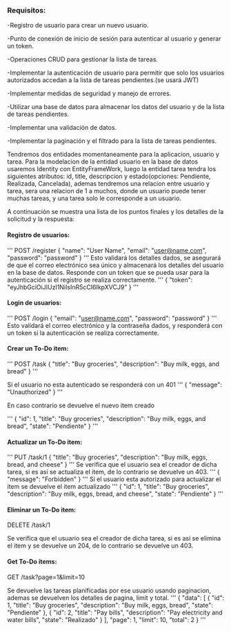 ### Requisitos:

-Registro de usuario para crear un nuevo usuario.

-Punto de conexión de inicio de sesión para autenticar al usuario y generar un token.

-Operaciones CRUD para gestionar la lista de tareas.

-Implementar la autenticación de usuario para permitir que solo los usuarios autorizados accedan a la lista de tareas pendientes.(se usará JWT)

-Implementar medidas de seguridad y manejo de errores.

-Utilizar una base de datos para almacenar los datos del usuario y de la lista de tareas pendientes.

-Implementar una validación de datos.

-Implementar la paginación y el filtrado para la lista de tareas pendientes.

Tendremos dos entidades momentaneamente para la aplicacion, usuario y tarea.
Para la modelacion de la entidad usuario en la base de datos usaremos Identity con EntityFrameWork, luego la entidad tarea tendra los siguientes atributos: id, title, descripcion y estado(opciones: Pendiente, Realizada, Cancelada), ademas tendremos una relacion entre usuario y tarea, sera una relacion de 1 a muchos, donde un usuario puede tener muchas tareas, y una tarea solo le corresponde a un usuario.

A continuación se muestra una lista de los puntos finales y los detalles de la solicitud y la respuesta:

#### Registro de usuarios:

'''
POST /register
{
  "name": "User Name",
  "email": "user@name.com",
  "password": "password"
}
'''
Esto validará los detalles dados, se asegurará de que el correo electrónico sea único y almacenará los detalles del usuario en la base de datos. Responde con un token que se pueda usar para la autenticación si el registro se realiza correctamente.
'''
{
  "token": "eyJhbGciOiJIUzI1NiIsInR5cCI6IkpXVCJ9"
}
'''

#### Login de usuarios:

'''
POST /login
{
  "email": "user@name.com",
  "password": "password"
}
'''
Esto validará el correo electrónico y la contraseña dados, y responderá con un token si la autenticación se realiza correctamente.

#### Crear un To-Do item:

'''
POST /task
{
  "title": "Buy groceries",
  "description": "Buy milk, eggs, and bread"
}
'''

Si el usuario no esta autenticado se responderá con un 401
'''
{
  "message": "Unauthorized"
}
'''

En caso contrario se devuelve el nuevo item creado

'''
{
  "id": 1,
  "title": "Buy groceries",
  "description": "Buy milk, eggs, and bread",
  "state": "Pendiente"
}
'''

#### Actualizar un To-Do item:

'''
PUT /task/1
{
  "title": "Buy groceries",
  "description": "Buy milk, eggs, bread, and cheese"
}
'''
Se verifica que el usuario sea el creador de dicha tarea, si es así se actualiza el item, de lo contrario se devuelve un 403.
'''
{
  "message": "Forbidden"
}
'''
Si el usuario esta autorizado para actualizar el item se devuelve el item actualizado
'''
{
  "id": 1,
  "title": "Buy groceries",
  "description": "Buy milk, eggs, bread, and cheese",
  "state": "Pendiente"
}
'''

#### Eliminar un To-Do item:

DELETE /task/1

Se verifica que el usuario sea el creador de dicha tarea, si es así se elimina el item y se devuelve un 204, de lo contrario se devuelve un 403.


#### Get To-Do items:

GET /task?page=1&limit=10

Se devuelve las tareas planificadas por ese usuario usando paginacion, ademas se devuelven los detalles de pagina, limit y total.
'''
{
  "data": [
    {
      "id": 1,
      "title": "Buy groceries",
      "description": "Buy milk, eggs, bread",
      "state": "Pendiente"
    },
    {
      "id": 2,
      "title": "Pay bills",
      "description": "Pay electricity and water bills",
      "state": "Realizado"
    }
  ],
  "page": 1,
  "limit": 10,
  "total": 2
}
'''


